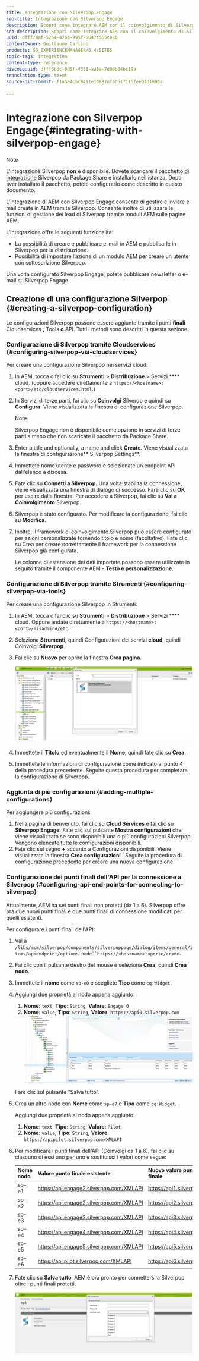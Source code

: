 ```yaml
---
title: Integrazione con Silverpop Engage
seo-title: Integrazione con Silverpop Engage
description: Scopri come integrare AEM con il coinvolgimento di Silverpop
seo-description: Scopri come integrare AEM con il coinvolgimento di Silverpop
uuid: dfff7aaf-5264-4763-995f-5647f565c03b
contentOwner: Guillaume Carlino
products: SG_EXPERIENCEMANAGER/6.4/SITES
topic-tags: integration
content-type: reference
discoiquuid: dfff6bdc-0d5f-4338-aa8a-7d0eb04bc19a
translation-type: tm+mt
source-git-commit: f1a5e4c5c8411e10887efab517115fee0fd1890a

---
```



# Integrazione con Silverpop Engage{#integrating-with-silverpop-engage}

>[!NOTE]
>
>L&#39;integrazione Silverpop **non** è disponibile. Dovete scaricare il pacchetto [di integrazione](https://www.adobeaemcloud.com/content/marketplace/marketplaceProxy.html?packagePath=/content/companies/public/adobe/packages/aem620/product/cq-mcm-integrations-silverpop-content) Silverpop da Package Share e installarlo nell&#39;istanza. Dopo aver installato il pacchetto, potete configurarlo come descritto in questo documento.

L’integrazione di AEM con Silverpop Engage consente di gestire e inviare e-mail create in AEM tramite Silverpop. Consente inoltre di utilizzare le funzioni di gestione dei lead di Silverpop tramite moduli AEM sulle pagine AEM.

L&#39;integrazione offre le seguenti funzionalità:

* La possibilità di creare e pubblicare e-mail in AEM e pubblicarle in Silverpop per la distribuzione.
* Possibilità di impostare l’azione di un modulo AEM per creare un utente con sottoscrizione Silverpop.

Una volta configurato Silverpop Engage, potete pubblicare newsletter o e-mail su Silverpop Engage.

## Creazione di una configurazione Silverpop {#creating-a-silverpop-configuration}

Le configurazioni Silverpop possono essere aggiunte tramite i punti **finali** Cloudservices **,** Tools **o** API. Tutti i metodi sono descritti in questa sezione.

### Configurazione di Silverpop tramite Cloudservices {#configuring-silverpop-via-cloudservices}

Per creare una configurazione Silverpop nei servizi cloud:

1. In AEM, tocca o fai clic su **Strumenti** > **Distribuzione** > Servizi **** cloud. (oppure accedere direttamente a `https://<hostname>:<port>/etc/cloudservices.html`.)
1. In Servizi di terze parti, fai clic su **Coinvolgi** Silverop e quindi su **Configura**. Viene visualizzata la finestra di configurazione Silverpop.

   >[!NOTE]
   >
   >Silverpop Engage non è disponibile come opzione in servizi di terze parti a meno che non scaricate il pacchetto da Package Share.

1. Enter a title and optionally, a name and click **Create**. Viene visualizzata la finestra di configurazione** Silverpop Settings**.
1. Immettete nome utente e password e selezionate un endpoint API dall&#39;elenco a discesa.
1. Fate clic su **Connetti a Silverpop.** Una volta stabilita la connessione, viene visualizzata una finestra di dialogo di successo. Fare clic su **OK** per uscire dalla finestra. Per accedere a Silverpop, fai clic su **Vai a Coinvolgimento** Silverpop.
1. Silverpop è stato configurato. Per modificare la configurazione, fai clic su **Modifica**.
1. Inoltre, il framework di coinvolgimento Silverpop può essere configurato per azioni personalizzate fornendo titolo e nome (facoltativo). Fate clic su Crea per creare correttamente il framework per la connessione Silverpop già configurata.

   Le colonne di estensione dei dati importate possono essere utilizzate in seguito tramite il componente AEM - **Testo e personalizzazione**.

### Configurazione di Silverpop tramite Strumenti {#configuring-silverpop-via-tools}

Per creare una configurazione Silverpop in Strumenti:

1. In AEM, tocca o fai clic su **Strumenti** > **Distribuzione** > Servizi **** cloud. Oppure andate direttamente a `https://<hostname>:<port>/misadmin#/etc`.
1. Seleziona **Strumenti**, quindi Configurazioni dei servizi **cloud,** quindi Coinvolgi **Silverpop**.
1. Fai clic su **Nuovo** per aprire la finestra **Crea pagina**.

   ![chlimage_1-44](assets/chlimage_1-44.jpeg)

1. Immettete il **Titolo** ed eventualmente il **Nome**, quindi fate clic su **Crea**.
1. Immettete le informazioni di configurazione come indicato al punto 4 della procedura precedente. Seguite questa procedura per completare la configurazione di Silverpop.

### Aggiunta di più configurazioni {#adding-multiple-configurations}

Per aggiungere più configurazioni:

1. Nella pagina di benvenuto, fai clic su **Cloud Services** e fai clic su **Silverpop Engage**. Fate clic sul pulsante **Mostra configurazioni** che viene visualizzato se sono disponibili una o più configurazioni Silverpop. Vengono elencate tutte le configurazioni disponibili.
1. Fate clic sul segno **+** accanto a Configurazioni disponibili. Viene visualizzata la finestra **Crea configurazioni** . Seguite la procedura di configurazione precedente per creare una nuova configurazione.

### Configurazione dei punti finali dell&#39;API per la connessione a Silverpop {#configuring-api-end-points-for-connecting-to-silverpop}

Attualmente, AEM ha sei punti finali non protetti (da 1 a 6). Silverpop offre ora due nuovi punti finali e due punti finali di connessione modificati per quelli esistenti.

Per configurare i punti finali dell&#39;API:

1. Vai a `/libs/mcm/silverpop/components/silverpoppage/dialog/items/general/items/apiendpoint/options node``https://<hostname>:<port>/crxde.`
1. Fai clic con il pulsante destro del mouse e seleziona **Crea**, quindi **Crea nodo**.
1. Immettete il **nome** come `sp-e0` e scegliete **Tipo** come `cq:Widget`.
1. Aggiungi due proprietà al nodo appena aggiunto:

   1. **Nome**: `text`, **Tipo**: `String`, **Valore**: `Engage 0`
   1. **Nome**: `value`, **Tipo**: `String`, **Valore**: `https://api0.silverpop.com`
   ![chlimage_1-286](assets/chlimage_1-286.png)

   Fare clic sul pulsante &quot;Salva tutto&quot;.

1. Crea un altro nodo con **Nome** come `sp-e7` e **Tipo** come `cq:Widget`.

   Aggiungi due proprietà al nodo appena aggiunto:

   1. **Nome**: `text`, **Tipo**: `String`, **Valore**: `Pilot`
   1. **Nome**: `value`, **Tipo**: `String`, **Valore**: `https://apipilot.silverpop.com/XMLAPI`

1. Per modificare i punti finali dell&#39;API (Coinvolgi da 1 a 6), fai clic su ciascuno di essi uno per uno e sostituisci i valori come segue:

   | **Nome nodo** | **Valore punto finale esistente** | **Nuovo valore punto finale** |
   |---|---|---|
   | sp-e1 | https://api.engage2.silverpop.com/XMLAPI | https://api1.silverpop.com |
   | sp-e2 | https://api.engage2.silverpop.com/XMLAPI | https://api2.silverpop.com |
   | sp-e3 | https://api.engage3.silverpop.com/XMLAPI | https://api3.silverpop.com |
   | sp-e4 | https://api.engage4.silverpop.com/XMLAPI | https://api4.silverpop.com |
   | sp-e5 | https://api.engage5.silverpop.com/XMLAPI | https://api5.silverpop.com |
   | sp-e6 | https://api.pilot.silverpop.com/XMLAPI | https://api6.silverpop.com |

1. Fate clic su **Salva tutto**. AEM è ora pronto per connettersi a Silverpop oltre i punti finali protetti.

   ![chlimage_1-45](assets/chlimage_1-45.jpeg)

